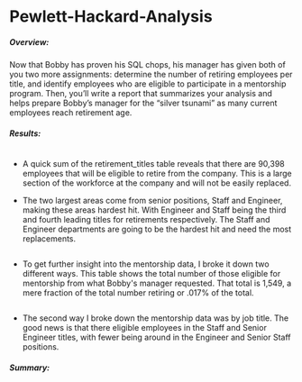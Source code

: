 # Pewlett-Hackard-Analysis

##### Overview:

Now that Bobby has proven his SQL chops, his manager has given both of you two more assignments: determine the number of retiring employees per title, and identify employees who are eligible to participate in a mentorship program. Then, you’ll write a report that summarizes your analysis and helps prepare Bobby’s manager for the “silver tsunami” as many current employees reach retirement age.

##### Results:

![]()

- A quick sum of the retirement_titles table reveals that there are 90,398 employees that will be eligible to retire from the company. This is a large section of the workforce at the company and will not be easily replaced.

- The two largest areas come from senior positions, Staff and Engineer, making these areas hardest hit. With Engineer and Staff being the third and fourth leading titles for retirements respectively. The Staff and Engineer departments are going to be the hardest hit and need the most replacements.

![]()

- To get further insight into the mentorship data, I broke it down two different ways. This table shows the total number of those eligible for mentorship from what Bobby's manager requested. That total is 1,549, a mere fraction of the total number retiring or .017% of the total.

![]()

- The second way I broke down the mentorship data was by job title. The good news is that there eligible employees in the Staff and Senior Engineer titles, with fewer being around in the Engineer and Senior Staff positions.

##### Summary:

